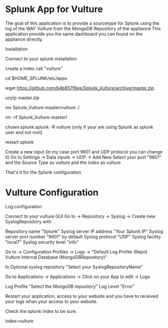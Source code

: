 # Splunk App for Vulture
The goal of this application is to provide a sourcetype for Splunk using the log of the WAF Vulture from the MongoDB Repository of the appliance
This application provide you the same dashboard you can found on the appliance directly.

Installation

Connect to your splunk installation

create a index call "vulture"

cd $HOME_SPLUNK/etc/apps

wget https://github.com/b4b857f6ee/Splunk_Vulture/archive/master.zip

unzip master.zip

 mv Splunk_Vulture-master/vulture ./
 
 rm -rf Splunk_Vulture-master/
 
 chown splunk:splunk -R vulture   (only if your are using Splunk as splunk user and not root)
 
 restart splunk
 
 Create a new input (in my case port 9601 and UDP protocol you can change it)
  Go to Settings -> Data inputs -> UDP -> Add New
  Select your port "9601" and the Source Type as vulture and the index as vulture
  
 That's it for the Splunk configuration
 
 # Vulture Configuration
 
 
Log configuration

Connect to your vulture GUI
Go to -> Repository -> Syslog -> Create new SyslogRepository with

Repository name "Splunk"
Syslog server IP address "Your Splunk IP"
Syslog server port number "9601" by default
Syslog protocol "UDP"
Syslog facility "local7"
Syslog security level "info"

Go to -> Configuration Profiles -> Logs -> "Default Log Profile (Repo) 	Vulture Internal Database (MongoDBRepository)"

In Optional syslog repository "Select your SyslogRepositoryName"

Go to Applications -> Applications -> Click on your App to edit -> Logs

Log Profile "Select the MongoDB repository"
Log Level "Error"

Restart your application, access to your website and you have to received your logs whan your access to your website.

Check the splunk index to be sure.

index=vulture

